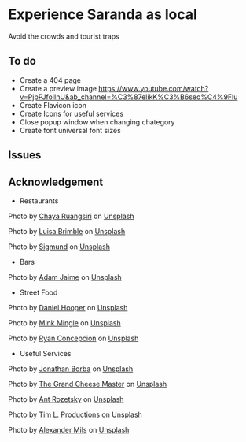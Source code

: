 # Experience Saranda as local

Avoid the crowds and tourist traps

## To do

- Create a 404 page
- Create a preview image
  https://www.youtube.com/watch?v=PjpPJfolInU&ab_channel=%C3%87elikK%C3%B6seo%C4%9Flu
- Create Flavicon icon
- Create Icons for useful services
- Close popup window when changing chategory
- Create font universal font sizes

## Issues

## Acknowledgement

- Restaurants

Photo by <a href="https://unsplash.com/@chaya2498?utm_source=unsplash&utm_medium=referral&utm_content=creditCopyText">Chaya Ruangsiri</a> on <a href="https://unsplash.com/s/photos/calamari?utm_source=unsplash&utm_medium=referral&utm_content=creditCopyText">Unsplash</a>

Photo by <a href="https://unsplash.com/@luisabrimble?utm_source=unsplash&utm_medium=referral&utm_content=creditCopyText">Luisa Brimble</a> on <a href="https://unsplash.com/s/photos/greek-salad?utm_source=unsplash&utm_medium=referral&utm_content=creditCopyText">Unsplash</a>

Photo by <a href="https://unsplash.com/@sigmund?utm_source=unsplash&utm_medium=referral&utm_content=creditCopyText">Sigmund</a> on <a href="https://unsplash.com/s/photos/rice-paprika?utm_source=unsplash&utm_medium=referral&utm_content=creditCopyText">Unsplash</a>

- Bars

Photo by <a href="https://unsplash.com/@arobj?utm_source=unsplash&utm_medium=referral&utm_content=creditCopyText">Adam Jaime</a> on <a href="https://unsplash.com/s/photos/cocktail?utm_source=unsplash&utm_medium=referral&utm_content=creditCopyText">Unsplash</a>

- Street Food

Photo by <a href="https://unsplash.com/@dan_fromyesmorecontent?utm_source=unsplash&utm_medium=referral&utm_content=creditCopyText">Daniel Hooper</a> on <a href="https://unsplash.com/s/photos/grilled-chicken?utm_source=unsplash&utm_medium=referral&utm_content=creditCopyText">Unsplash</a>

Photo by <a href="https://unsplash.com/@minkmingle?utm_source=unsplash&utm_medium=referral&utm_content=creditCopyText">Mink Mingle</a> on <a href="https://unsplash.com/s/photos/pastry?utm_source=unsplash&utm_medium=referral&utm_content=creditCopyText">Unsplash</a>

Photo by <a href="https://unsplash.com/@bite_size01?utm_source=unsplash&utm_medium=referral&utm_content=creditCopyText">Ryan Concepcion</a> on <a href="https://unsplash.com/s/photos/pita?utm_source=unsplash&utm_medium=referral&utm_content=creditCopyText">Unsplash</a>

- Useful Services

Photo by <a href="https://unsplash.com/@jonathanborba?utm_source=unsplash&utm_medium=referral&utm_content=creditCopyText">Jonathan Borba</a> on <a href="https://unsplash.com/s/photos/bus?utm_source=unsplash&utm_medium=referral&utm_content=creditCopyText">Unsplash</a>

Photo by <a href="https://unsplash.com/@thegrandcheesemaster?utm_source=unsplash&utm_medium=referral&utm_content=creditCopyText">The Grand Cheese Master</a> on <a href="https://unsplash.com/s/photos/vegetable-market?utm_source=unsplash&utm_medium=referral&utm_content=creditCopyText">Unsplash</a>

Photo by <a href="https://unsplash.com/@rozetsky?utm_source=unsplash&utm_medium=referral&utm_content=creditCopyText">Ant Rozetsky</a> on <a href="https://unsplash.com/s/photos/bus?utm_source=unsplash&utm_medium=referral&utm_content=creditCopyText">Unsplash</a>

Photo by <a href="https://unsplash.com/@timlontano?utm_source=unsplash&utm_medium=referral&utm_content=creditCopyText">Tim L. Productions</a> on <a href="https://unsplash.com/s/photos/port-boats?utm_source=unsplash&utm_medium=referral&utm_content=creditCopyText">Unsplash</a>

Photo by <a href="https://unsplash.com/@alexandermils?utm_source=unsplash&utm_medium=referral&utm_content=creditCopyText">Alexander Mils</a> on <a href="https://unsplash.com/s/photos/money-exchange-office?utm_source=unsplash&utm_medium=referral&utm_content=creditCopyText">Unsplash</a>
